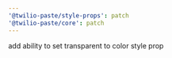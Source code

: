 ```yaml
---
'@twilio-paste/style-props': patch
'@twilio-paste/core': patch
---
```


add ability to set transparent to color style prop
